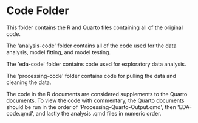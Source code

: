 # Code Folder
This folder contains the R and Quarto files containing all of the original code.

The 'analysis-code' folder contains all of the code used for the data analysis, model fitting, and model testing. 

The 'eda-code' folder contains code used for exploratory data analysis.

The 'processing-code' folder contains code for pulling the data and cleaning the data.

The code in the R documents are considered supplements to the Quarto documents. To view the code with commentary, the Quarto documents should be run in the order of 'Processing-Quarto-Output.qmd', then 'EDA-code.qmd', and lastly the analysis .qmd files in numeric order. 